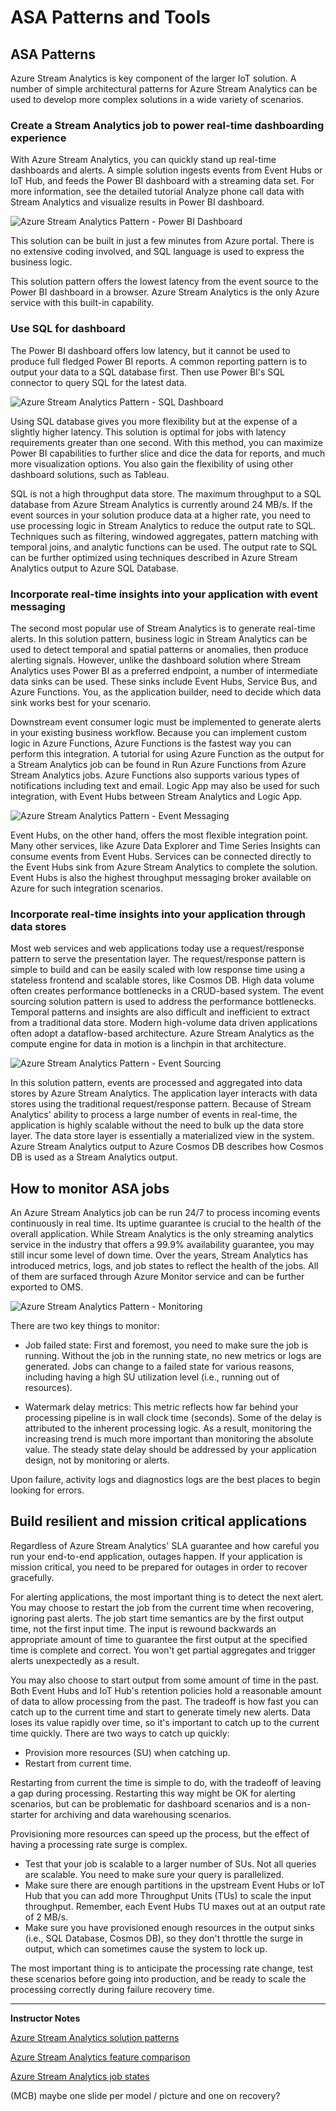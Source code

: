 # ASA Patterns and Tools

## ASA Patterns

Azure Stream Analytics is key component of the larger IoT solution. A number of simple architectural patterns for Azure Stream Analytics can be used to develop more complex solutions in a wide variety of scenarios.

### Create a Stream Analytics job to power real-time dashboarding experience

With Azure Stream Analytics, you can quickly stand up real-time dashboards and alerts. A simple solution ingests events from Event Hubs or IoT Hub, and feeds the Power BI dashboard with a streaming data set. For more information, see the detailed tutorial Analyze phone call data with Stream Analytics and visualize results in Power BI dashboard.

![Azure Stream Analytics Pattern - Power BI Dashboard](../../Linked_Image_Files/M04_L05_ASAPattern-pbidashboard.png)

This solution can be built in just a few minutes from Azure portal. There is no extensive coding involved, and SQL language is used to express the business logic.

This solution pattern offers the lowest latency from the event source to the Power BI dashboard in a browser. Azure Stream Analytics is the only Azure service with this built-in capability.

### Use SQL for dashboard

The Power BI dashboard offers low latency, but it cannot be used to produce full fledged Power BI reports. A common reporting pattern is to output your data to a SQL database first. Then use Power BI's SQL connector to query SQL for the latest data.

![Azure Stream Analytics Pattern - SQL Dashboard](../../Linked_Image_Files/M04_L05_ASAPattern-sqldashboard.png)

Using SQL database gives you more flexibility but at the expense of a slightly higher latency. This solution is optimal for jobs with latency requirements greater than one second. With this method, you can maximize Power BI capabilities to further slice and dice the data for reports, and much more visualization options. You also gain the flexibility of using other dashboard solutions, such as Tableau.

SQL is not a high throughput data store. The maximum throughput to a SQL database from Azure Stream Analytics is currently around 24 MB/s. If the event sources in your solution produce data at a higher rate, you need to use processing logic in Stream Analytics to reduce the output rate to SQL. Techniques such as filtering, windowed aggregates, pattern matching with temporal joins, and analytic functions can be used. The output rate to SQL can be further optimized using techniques described in Azure Stream Analytics output to Azure SQL Database.

### Incorporate real-time insights into your application with event messaging

The second most popular use of Stream Analytics is to generate real-time alerts. In this solution pattern, business logic in Stream Analytics can be used to detect temporal and spatial patterns or anomalies, then produce alerting signals. However, unlike the dashboard solution where Stream Analytics uses Power BI as a preferred endpoint, a number of intermediate data sinks can be used. These sinks include Event Hubs, Service Bus, and Azure Functions. You, as the application builder, need to decide which data sink works best for your scenario.

Downstream event consumer logic must be implemented to generate alerts in your existing business workflow. Because you can implement custom logic in Azure Functions, Azure Functions is the fastest way you can perform this integration. A tutorial for using Azure Function as the output for a Stream Analytics job can be found in Run Azure Functions from Azure Stream Analytics jobs. Azure Functions also supports various types of notifications including text and email. Logic App may also be used for such integration, with Event Hubs between Stream Analytics and Logic App.

![Azure Stream Analytics Pattern - Event Messaging](../../Linked_Image_Files/M04_L05_ASAPattern-eventmessagingapp.png)

Event Hubs, on the other hand, offers the most flexible integration point. Many other services, like Azure Data Explorer and Time Series Insights can consume events from Event Hubs. Services can be connected directly to the Event Hubs sink from Azure Stream Analytics to complete the solution. Event Hubs is also the highest throughput messaging broker available on Azure for such integration scenarios.

### Incorporate real-time insights into your application through data stores

Most web services and web applications today use a request/response pattern to serve the presentation layer. The request/response pattern is simple to build and can be easily scaled with low response time using a stateless frontend and scalable stores, like Cosmos DB.
High data volume often creates performance bottlenecks in a CRUD-based system. The event sourcing solution pattern is used to address the performance bottlenecks. Temporal patterns and insights are also difficult and inefficient to extract from a traditional data store. Modern high-volume data driven applications often adopt a dataflow-based architecture. Azure Stream Analytics as the compute engine for data in motion is a linchpin in that architecture.

![Azure Stream Analytics Pattern - Event Sourcing](../../Linked_Image_Files/M04_L05_ASAPattern-eventsourcingapp.png)

In this solution pattern, events are processed and aggregated into data stores by Azure Stream Analytics. The application layer interacts with data stores using the traditional request/response pattern. Because of Stream Analytics' ability to process a large number of events in real-time, the application is highly scalable without the need to bulk up the data store layer. The data store layer is essentially a materialized view in the system. Azure Stream Analytics output to Azure Cosmos DB describes how Cosmos DB is used as a Stream Analytics output.

## How to monitor ASA jobs

An Azure Stream Analytics job can be run 24/7 to process incoming events continuously in real time. Its uptime guarantee is crucial to the health of the overall application. While Stream Analytics is the only streaming analytics service in the industry that offers a 99.9% availability guarantee, you may still incur some level of down time. Over the years, Stream Analytics has introduced metrics, logs, and job states to reflect the health of the jobs. All of them are surfaced through Azure Monitor service and can be further exported to OMS.

![Azure Stream Analytics Pattern - Monitoring](../../Linked_Image_Files/M04_L05_ASA_MonitoringDiagram.png)

There are two key things to monitor:

* Job failed state: First and foremost, you need to make sure the job is running. Without the job in the running state, no new metrics or logs are generated. Jobs can change to a failed state for various reasons, including having a high SU utilization level (i.e., running out of resources).

* Watermark delay metrics: This metric reflects how far behind your processing pipeline is in wall clock time (seconds). Some of the delay is attributed to the inherent processing logic. As a result, monitoring the increasing trend is much more important than monitoring the absolute value. The steady state delay should be addressed by your application design, not by monitoring or alerts.

Upon failure, activity logs and diagnostics logs are the best places to begin looking for errors.

## Build resilient and mission critical applications

Regardless of Azure Stream Analytics' SLA guarantee and how careful you run your end-to-end application, outages happen. If your application is mission critical, you need to be prepared for outages in order to recover gracefully.

For alerting applications, the most important thing is to detect the next alert. You may choose to restart the job from the current time when recovering, ignoring past alerts. The job start time semantics are by the first output time, not the first input time. The input is rewound backwards an appropriate amount of time to guarantee the first output at the specified time is complete and correct. You won't get partial aggregates and trigger alerts unexpectedly as a result.

You may also choose to start output from some amount of time in the past. Both Event Hubs and IoT Hub's retention policies hold a reasonable amount of data to allow processing from the past. The tradeoff is how fast you can catch up to the current time and start to generate timely new alerts. Data loses its value rapidly over time, so it's important to catch up to the current time quickly. There are two ways to catch up quickly:

* Provision more resources (SU) when catching up.
* Restart from current time.

Restarting from current the time is simple to do, with the tradeoff of leaving a gap during processing. Restarting this way might be OK for alerting scenarios, but can be problematic for dashboard scenarios and is a non-starter for archiving and data warehousing scenarios.

Provisioning more resources can speed up the process, but the effect of having a processing rate surge is complex.

* Test that your job is scalable to a larger number of SUs. Not all queries are scalable. You need to make sure your query is parallelized.
* Make sure there are enough partitions in the upstream Event Hubs or IoT Hub that you can add more Throughput Units (TUs) to scale the input throughput. Remember, each Event Hubs TU maxes out at an output rate of 2 MB/s.
* Make sure you have provisioned enough resources in the output sinks (i.e., SQL Database, Cosmos DB), so they don't throttle the surge in output, which can sometimes cause the system to lock up.

The most important thing is to anticipate the processing rate change, test these scenarios before going into production, and be ready to scale the processing correctly during failure recovery time.

---

**Instructor Notes**

[Azure Stream Analytics solution patterns](https://docs.microsoft.com/en-us/azure/stream-analytics/stream-analytics-solution-patterns)

[Azure Stream Analytics feature comparison](https://docs.microsoft.com/en-us/azure/stream-analytics/feature-comparison)

[Azure Stream Analytics job states](https://docs.microsoft.com/en-us/azure/stream-analytics/job-states)

(MCB) maybe one slide per model / picture and one on recovery?